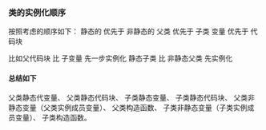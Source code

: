 ### 类的实例化顺序
按照考虑的顺序如下：
静态的 优先于 非静态的
父类 优先于 子类
变量 优先于 代码块

比如父代码块 比 子变量 先一步实例化
静态子类 比 非静态父类 先实例化

#### 总结如下
父类静态代变量、 
父类静态代码块、 
子类静态变量、 
子类静态代码块、 
父类非静态变量（父类实例成员变量）、 
父类构造函数、 
子类非静态变量（子类实例成员变量）、 
子类构造函数。 
